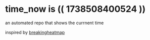 # time_now is (( 1738508400524 ))

an automated repo that shows the currnent time

inspired by [breakingheatmap](https://github.com/breakingheatmap/breakingheatmap)